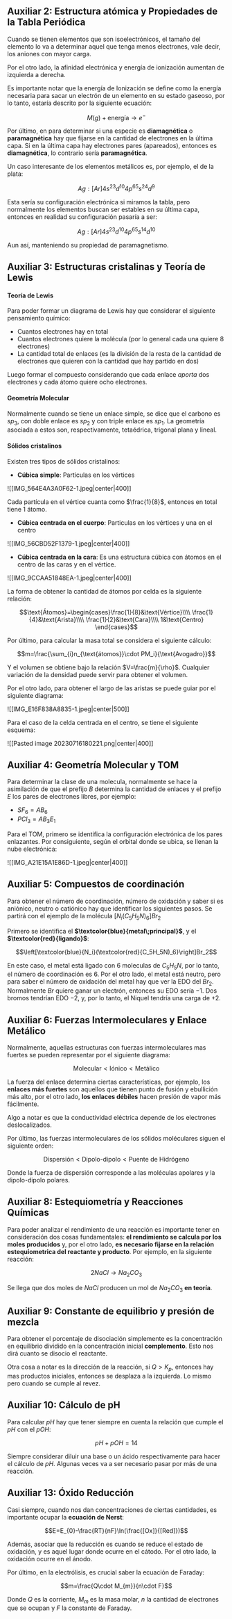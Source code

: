
## Auxiliar 2: Estructura atómica y Propiedades de la Tabla Periódica 

Cuando se tienen elementos que son isoelectrónicos, el tamaño del elemento lo va a determinar aquel que tenga menos electrones, vale decir, los aniones con mayor carga. 

Por el otro lado, la afinidad electrónica y energía de ionización aumentan de izquierda a derecha. 

Es importante notar que la energía de Ionización se define como la energía necesaria para sacar un electrón de un elemento en su estado gaseoso, por lo tanto, estaría descrito por la siguiente ecuación: 

$$M(g)+\text{energía}\to e^-$$

Por último, en para determinar si una especie es **diamagnética** o **paramagnética** hay que fijarse en la cantidad de electrones en la última capa. Si en la última capa hay electrones pares (apareados), entonces es **diamagnética**, lo contrario sería **paramagnética**. 

Un caso interesante de los elementos metálicos es, por ejemplo, el de la plata: 

$$Ag: [Ar]4s^23d^{10}4p^65s^24d^9$$

Esta sería su configuración electrónica si miramos la tabla, pero normalmente los elementos buscan ser estables en su última capa, entonces en realidad su configuración pasaría a ser: 

$$Ag: [Ar]4s^23d^{10}4p^65s^14d^{10}$$

Aun así, manteniendo su propiedad de paramagnetismo. 


## Auxiliar 3: Estructuras cristalinas y Teoría de Lewis 

#### Teoría de Lewis 

Para poder formar un diagrama de Lewis hay que considerar el siguiente pensamiento químico: 

- Cuantos electrones hay en total 
- Cuantos electrones quiere la molécula (por lo general cada una quiere 8 electrones) 
- La cantidad total de enlaces (es la división de la resta de la cantidad de electrones que quieren con la cantidad que hay partido en dos)

Luego formar el compuesto considerando que cada enlace *aporta* dos electrones y cada átomo quiere ocho electrones. 

#### Geometría Molecular 

Normalmente cuando se tiene un enlace simple, se dice que el carbono es $sp_3$, con doble enlace es $sp_2$ y con triple enlace es $sp_1$. La geometría asociada a estos son, respectivamente, tetaédrica, trigonal plana y lineal. 

#### Sólidos cristalinos 

Existen tres tipos de sólidos cristalinos: 

- **Cúbica simple**: Partículas en los vértices

![[IMG_564E4A3A0F62-1.jpeg|center|400]]

Cada partícula en el vértice cuanta como $\frac{1}{8}$, entonces en total tiene $1$ átomo. 

- **Cúbica centrada en el cuerpo**: Particulas en los vértices y una en el centro

![[IMG_56CBD52F1379-1.jpeg|center|400]]

- **Cúbica centrada en la cara**: Es una estructura cúbica con átomos en el centro de las caras y en el vértice. 

![[IMG_9CCAA51848EA-1.jpeg|center|400]]

La forma de obtener la cantidad de átomos por celda es la siguiente relación: 

$$\text{Átomos}=\begin{cases}\frac{1}{8}&\text{Vértice}\\\\  
\frac{1}{4}&\text{Arista}\\\\ 
\frac{1}{2}&\text{Cara}\\\\
1&\text{Centro}
\end{cases}$$

Por último, para calcular la masa total se considera el siguiente cálculo: 

$$m=\frac{\sum_{i}n_{\text{átomos}}\cdot PM_i}{\text{Avogadro}}$$

Y el volumen se obtiene bajo la relación $V=\frac{m}{\rho}$. Cualquier variación de la densidad puede servir para obtener el volumen. 

Por el otro lado, para obtener el largo de las aristas se puede guiar por el siguiente diagrama: 

![[IMG_E16F838A8835-1.jpeg|center|500]]

Para el caso de la celda centrada en el centro, se tiene el siguiente esquema: 

![[Pasted image 20230716180221.png|center|400]]




## Auxiliar 4: Geometría Molecular y TOM 

Para determinar la clase de una molecula, normalmente se hace la asimilación de que el prefijo $B$ determina la cantidad de enlaces y el prefijo $E$ los pares de electrones libres, por ejemplo: 

- $SF_6=AB_6$
- $PCl_3=AB_3E_1$


Para el TOM, primero se identifica la configuración electrónica de los pares enlazantes. Por consiguiente, según el orbital donde se ubica, se llenan la nube electrónica: 

![[IMG_A21E15A1E86D-1.jpeg|center|400]]







## Auxiliar 5: Compuestos de coordinación 

Para obtener el número de coordinación, número de oxidación y saber si es aniónico, neutro o catiónico hay que identificar los siguientes pasos. Se partirá con el ejemplo de la molécula $\left[N_i(C_5H_5N)_6\right]Br_2$ 

Primero se identifica el **$\textcolor{blue}{metal\;principal}$**, y el **$\textcolor{red}{ligando}$**: 

$$\left[\textcolor{blue}{N_i}(\textcolor{red}{C_5H_5N)_6}\right]Br_2$$

En este caso, el metal está ligado con 6 moleculas de $C_5H_5N$, por lo tanto, el número de coordinación es $6$. Por el otro lado, el metal está neutro, pero para saber el número de oxidación del metal hay que ver la EDO del $Br_2$. Normalmente $Br$ quiere ganar un electrón, entonces su EDO sería $-1$. Dos bromos tendrían EDO $-2$, y, por lo tanto, el Niquel tendría una carga de $+2$. 




## Auxiliar 6: Fuerzas Intermoleculares y Enlace Metálico 

Normalmente, aquellas estructuras con fuerzas intermoleculares mas fuertes se pueden representar por el siguiente diagrama: 

$$\text{Molecular}<\text{Iónico}<\text{Metálico}$$

La fuerza del enlace determina ciertas características, por ejemplo, los **enlaces más fuertes** son aquellos que tienen punto de fusión y ebullición más alto, por el otro lado, **los enlaces débiles** hacen presión de vapor más fácilmente. 

Algo a notar es que la conductividad eléctrica depende de los electrones deslocalizados. 

Por último, las fuerzas intermoleculares de los sólidos moléculares siguen el siguiente orden: 

$$\text{Dispersión}<\text{Dipolo-dipolo}<\text{Puente de Hidrógeno}$$

Donde la fuerza de dispersión corresponde a las moléculas apolares y la dipolo-dipolo polares. 



## Auxiliar 8: Estequiometría y Reacciones Químicas 

Para poder analizar el rendimiento de una reacción es importante tener en consideración dos cosas fundamentales: **el rendimiento se calcula por los moles producidos** y, por el otro lado, **es necesario fijarse en la relación estequiometrica del reactante y producto**. Por ejemplo, en la siguiente reacción: 

$$2NaCl\to Na_2CO_3$$

Se llega que dos moles de $NaCl$ producen un mol de $Na_2CO_3$ **en teoría**. 



## Auxiliar 9: Constante de equilibrio y presión de mezcla 

Para obtener el porcentaje de disociación simplemente es la concentración en equilibrio dividido en la concentración inicial **complemento**. Esto nos dirá cuanto se disocio el reactante. 

Otra cosa a notar es la dirección de la reacción, si $Q>K_p$, entonces hay mas productos iniciales, entonces se desplaza a la izquierda. Lo mismo pero cuando se cumple al revez. 


## Auxiliar 10: Cálculo de pH

Para calcular $pH$ hay que tener siempre en cuenta la relación que cumple el $pH$ con el $pOH$: 

$$pH+pOH=14$$

Siempre considerar diluir una base o un ácido respectivamente para hacer el cálculo de $pH$. Algunas veces va a ser necesario pasar por más de una reacción. 


## Auxiliar 13: Óxido Reducción 

Casi siempre, cuando nos dan concentraciones de ciertas cantidades, es importante ocupar la **ecuación de Nerst**: 

$$E=E_{0}-\frac{RT}{nF}\ln(\frac{[Ox]}{[Red]})$$

Además, asociar que la reducción es cuando se reduce el estado de oxidación, y es aquel lugar donde ocurre en el cátodo. Por el otro lado, la oxidación ocurre en el ánodo. 

Por último, en la electrólisis, es crucial saber la ecuación de Faraday: 

$$m=\frac{Q\cdot M_{m}}{n\cdot F}$$

Donde $Q$ es la corriente, $M_m$ es la masa molar, $n$ la cantidad de electrones que se ocupan y $F$ la constante de Faraday. 